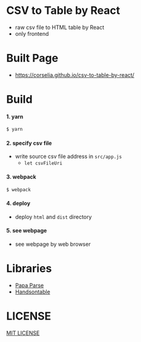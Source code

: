 # CSV to Table by React
- raw csv file to HTML table by React
- only frontend

# Built Page
- https://corselia.github.io/csv-to-table-by-react/

# Build

#### 1. yarn
```bash
$ yarn
```

#### 2. specify csv file
- write source csv file address in `src/app.js`
    - `let csvFileUri`

#### 3. webpack
```bash
$ webpack
```

#### 4. deploy
- deploy `html` and `dist` directory

#### 5. see webpage
- see webpage by web browser

# Libraries
- [Papa Parse](https://www.papaparse.com/)
- [Handsontable](https://handsontable.com/)

# LICENSE
[MIT LICENSE](/LICENSE)

